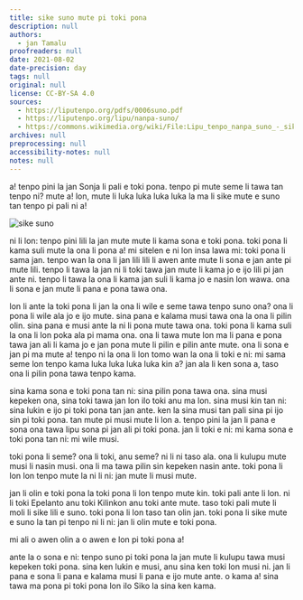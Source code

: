 ```yaml
---
title: sike suno mute pi toki pona
description: null
authors:
  - jan Tamalu
proofreaders: null
date: 2021-08-02
date-precision: day
tags: null
original: null
license: CC-BY-SA 4.0
sources:
  - https://liputenpo.org/pdfs/0006suno.pdf
  - https://liputenpo.org/lipu/nanpa-suno/
  - https://commons.wikimedia.org/wiki/File:Lipu_tenpo_nanpa_suno_-_sike_suno.png
archives: null
preprocessing: null
accessibility-notes: null
notes: null
---
```


a! tenpo pini la jan Sonja li pali e toki pona. tenpo pi mute seme li tawa tan tenpo ni? mute a! lon, mute li luka luka luka luka la ma li sike mute e suno tan tenpo pi pali ni a!

![sike suno](https://upload.wikimedia.org/wikipedia/commons/5/5a/Lipu_tenpo_nanpa_suno_-_sike_suno.png)

ni li lon: tenpo pini lili la jan mute mute li kama sona e toki pona. toki pona li kama suli mute la ona li pona a! mi sitelen e ni lon insa lawa mi: toki pona li sama jan. tenpo wan la ona li jan lili lili li awen ante mute li sona e jan ante pi mute lili. tenpo li tawa la jan ni li toki tawa jan mute li kama jo e ijo lili pi jan ante ni. tenpo li tawa la ona li kama jan suli li kama jo e nasin lon wawa. ona li sona e jan mute li pana e pona tawa ona.

lon li ante la toki pona li jan la ona li wile e seme tawa tenpo suno ona? ona li pona li wile ala jo e ijo mute. sina pana e kalama musi tawa ona la ona li pilin olin. sina pana e musi ante la ni li pona mute tawa ona. toki pona li kama suli la ona li lon poka ala pi mama ona. ona li tawa mute lon ma li pana e pona tawa jan ali li kama jo e jan pona mute li pilin e pilin ante mute. ona li sona e jan pi ma mute a! tenpo ni la ona li lon tomo wan la ona li toki e ni: mi sama seme lon tenpo kama luka luka luka luka kin a? jan ala li ken sona a, taso ona li pilin pona tawa tenpo kama.

sina kama sona e toki pona tan ni: sina pilin pona tawa ona. sina musi kepeken ona, sina toki tawa jan lon ilo toki anu ma lon. sina musi kin tan ni: sina lukin e ijo pi toki pona tan jan ante. ken la sina musi tan pali sina pi ijo sin pi toki pona. tan mute pi musi mute li lon a. tenpo pini la jan li pana e sona ona tawa lipu sona pi jan ali pi toki pona. jan li toki e ni: mi kama sona e toki pona tan ni: mi wile musi.

toki pona li seme? ona li toki, anu seme? ni li ni taso ala. ona li kulupu mute musi li nasin musi. ona li ma tawa pilin sin kepeken nasin ante. toki pona li lon lon tenpo mute la ni li ni: jan mute li musi mute.

jan li olin e toki pona la toki pona li lon tenpo mute kin. toki pali ante li lon. ni li toki Epelanto anu toki Kilinkon anu toki ante mute. taso toki pali mute li moli li sike lili e suno. toki pona li lon taso tan olin jan. toki pona li sike mute e suno la tan pi tenpo ni li ni: jan li olin mute e toki pona.

mi ali o awen olin a o awen e lon pi toki pona a!

ante la o sona e ni: tenpo suno pi toki pona la jan mute li kulupu tawa musi kepeken toki pona. sina ken lukin e musi, anu sina ken toki lon musi ni. jan li pana e sona li pana e kalama musi li pana e ijo mute ante. o kama a! sina tawa ma pona pi toki pona lon ilo Siko la sina ken kama.